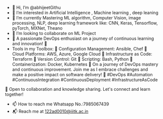 - 👋 Hi, I’m @abhijeetGithu
- 👀 I’m interested in Artificial Intelligence , Machine learning , deep leaning 
- 🌱 I’m currently Mastering ML algorithm, Computer Vision, image processing, NLP, deep learning framework like: CNN, Keras, Tensorflow, pyTorch, MXNet, Theano
- 💞️ I’m looking to collaborate on ML Project
- 👋 A passionate DevOps enthusiast on a journey of continuous learning and innovation! 🚀
-  Tools in my Toolbox:
🔹 Configuration Management: Ansible, Chef
🔹 Cloud Platforms: AWS, Azure, Google Cloud
🔹 Infrastructure as Code: Terraform
🔹 Version Control: Git
🔹 Scripting: Bash, Python
🔹 Containerization: Docker, Kubernetes
🌱 On a journey of DevOps mastery and continuous improvement. Join me as I embrace challenges and make a positive impact on software delivery! 🌟 #DevOps #Automation #ContinuousIntegration #ContinuousDeployment #InfrastructureAsCode

🤝 Open to collaboration and knowledge sharing. Let's connect and learn together!
- 📫 How to reach me Whatsapp No.:7985067439
- 📬 Reach me at 122ad0010@iiitk.ac.in

<!---
abhijeetGithu/abhijeetGithu is a ✨ special ✨ repository because its `README.md` (this file) appears on your GitHub profile.
You can click the Preview link to take a look at your changes.
--->

